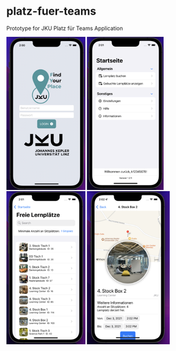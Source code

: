 # platz-fuer-teams
Prototype for JKU Platz für Teams Application


<img src="https://github.com/brudi4550/platz-fuer-teams/blob/main/preview1.png" height="400">
<img src="https://github.com/brudi4550/platz-fuer-teams/blob/main/preview2.png" height="400">
<img src="https://github.com/brudi4550/platz-fuer-teams/blob/main/preview3.png" height="400">
<img src="https://github.com/brudi4550/platz-fuer-teams/blob/main/preview4.png" height="400">
